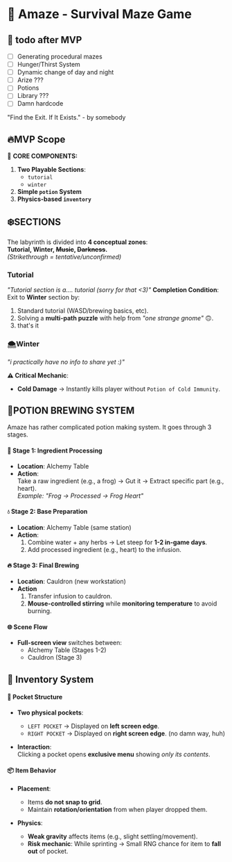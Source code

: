 # 🔮 Amaze - Survival Maze Game
## 🎯 todo after MVP
- [ ] Generating procedural mazes
- [ ] Hunger/Thirst System
- [ ] Dynamic change of day and night
- [ ] Arize ???
- [ ] Potions
- [ ] Library ???
- [ ] Damn hardcode

"Find the Exit. If It Exists." - by somebody

## 🔥**MVP Scope**
📍 **CORE COMPONENTS:**
1. **Two Playable Sections**:
    - `tutorial`
    - `winter`
2. **Simple `potion` System**
3. **Physics-based `inventory`**

## ❄️**SECTIONS**

The labyrinth is divided into **4 conceptual zones**:  
**Tutorial, Winter, ~~Music~~, ~~Darkness~~.**  
_(Strikethrough = tentative/unconfirmed)_

### **Tutorial**

_"Tutorial section is a.... tutorial (sorry for that <3)"_
**Completion Condition**:  
Exit to **Winter** section by:
1. Standard tutorial (WASD/brewing basics, etc).
2. Solving a **multi-path puzzle** with help from _"one strange gnome"_ 🙃.
3. that's it

### **🌨️Winter**

_"i practically have no info to share yet :)"_

**⚠️ Critical Mechanic**:
- **Cold Damage** → Instantly kills player without `Potion of Cold Immunity`.


## **🧪POTION BREWING SYSTEM**

Amaze has rather complicated potion making system. It goes through 3 stages.
#### **🔪 Stage 1: Ingredient Processing**

- **Location**: Alchemy Table
- **Action**:  
    Take a raw ingredient (e.g., a frog) → Gut it → Extract specific part (e.g., heart).  
    _Example: "Frog → Processed → Frog Heart"_

#### **💧 Stage 2: Base Preparation**

- **Location**: Alchemy Table (same station)
- **Action**:
    1. Combine water + any herbs → Let steep for **1-2 in-game days**.
    2. Add processed ingredient (e.g., heart) to the infusion.

#### **🔥 Stage 3: Final Brewing**

- **Location**: Cauldron (new workstation)
- **Action**
    1. Transfer infusion to cauldron.
    2. **Mouse-controlled stirring** while **monitoring temperature** to avoid burning.

#### **🌐 Scene Flow**
- **Full-screen view** switches between:
    - Alchemy Table (Stages 1-2)
    - Cauldron (Stage 3)

## **🎒 Inventory System**
#### **👖 Pocket Structure**

- **Two physical pockets**:
    - `LEFT POCKET` → Displayed on **left screen edge**.
    - `RIGHT POCKET` → Displayed on **right screen edge**.
        (no damn way, huh)

- **Interaction**:  
    Clicking a pocket opens **exclusive menu** showing _only its contents_.

#### **📦 Item Behavior**

- **Placement**:
    - Items **do not snap to grid**.
    - Maintain **rotation/orientation** from when player dropped them.

- **Physics**:
    - **Weak gravity** affects items (e.g., slight settling/movement).
    - **Risk mechanic**: While sprinting → Small RNG chance for item to **fall out** of pocket.
